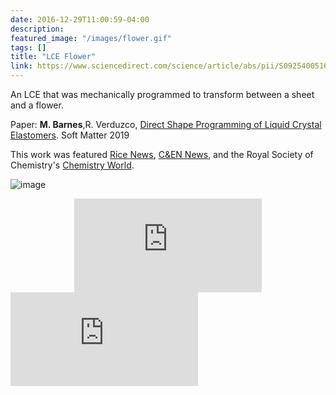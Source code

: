 ```yaml
---
date: 2016-12-29T11:00:59-04:00
description: 
featured_image: "/images/flower.gif"
tags: []
title: "LCE Flower"
link: https://www.sciencedirect.com/science/article/abs/pii/S0925400516321128/
---
```

An LCE that was mechanically programmed to transform between a sheet and a flower. 

Paper: <b>M. Barnes</b>,R. Verduzco, <a href="https://pubs.rsc.org/en/content/articlelanding/2018/sm/c8sm02174k#!divAbstract/">Direct Shape Programming of Liquid Crystal Elastomers</a>. Soft Matter 2019

This work was featured <a href="http://news.rice.edu/2018/12/20/mighty-morphing-materials-take-complex-shapes/">Rice News</a>, <a href="https://cen.acs.org/materials/Programmable-polymer-forms-complex-shapes/97/i3">C&EN News</a>, and the Royal Society of Chemistry's <a href="https://www.chemistryworld.com/news/liquid-crystals-shape-up-on-demand/3009945.article">Chemistry World</a>. 

![image](../../static/images/Face_LCE.gif)

<div class="embedded-iframe" style ="text-align:center;">
            <iframe src="https://www.youtube.com/embed/8RVlnatMPjc" frameborder="0" allow="accelerometer; autoplay; encrypted-media; gyroscope; picture-in-picture" allowfullscreen></iframe>
</div>

<div class="embedded-iframe">
            <iframe src="https://www.youtube.com/embed/bmpVSqj2U2I" frameborder="0" allow="accelerometer; autoplay; encrypted-media; gyroscope; picture-in-picture" allowfullscreen></iframe>
</div>
